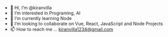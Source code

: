 - 👋 Hi, I’m @kiranvilla
- 👀 I’m interested in Programing, AI
- 🌱 I’m currently learning Node
- 💞️ I’m looking to collaborate on Vue, React, JavaScript and Node Projects
- 📫 How to reach me ... kiranvilla1234@gmail.com

<!---
kiranvilla/kiranvilla is a ✨ special ✨ repository because its `README.md` (this file) appears on your GitHub profile.
You can click the Preview link to take a look at your changes.
--->

